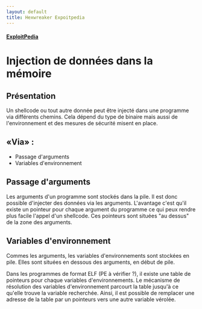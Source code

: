 ```yaml
---
layout: default
title: Hexwreaker Expoitpedia
---
```

#### [ExploitPedia](/pages/exploitpedia/exploitpedia)


# Injection de données dans la mémoire

## Présentation

Un shellcode ou tout autre donnée peut être injecté dans une programme via différents chemins.
Cela dépend du type de binaire mais aussi de l'environnement et des mesures de sécurité misent en place.

## «Via» :
- Passage d'arguments
- Variables d'environnement

## Passage d'arguments

Les arguments d'un programme sont stockés dans la pile. Il est donc possible d'injecter des données via les arguments.
L'avantage c'est qu'il existe un pointeur pour chaque argument du programme ce qui peux rendre plus facile l'appel d'un shellcode. Ces pointeurs sont situées "au dessus" de la zone des arguments.

## Variables d'environnement

Commes les arguments, les variables d'environnements sont stockées en pile. Elles sont situées en dessous des arguments, en début de pile.

Dans les programmes de format ELF (PE à vérifier ?), il existe une table de pointeurs pour chaque variables d'environnements. Le mécanisme de résolution des variables d'environnement parcourt la table jusqu'à ce qu'elle trouve la variable recherchée.
Ainsi, il est possible de remplacer une adresse de la table par un pointeurs vers une autre variable vérolée.

